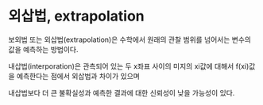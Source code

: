 # 외삽법, extrapolation
보외법 또는 외삽법(extrapolation)은 수학에서 원래의 관찰 범위를 넘어서는 변수의 값을 예측하는 방법이다. 

내삽법(interporation)은 관측되어 있는 두 x좌표 사이의 미지의 xi값에 대해서 f(xi)값을 예측한다는 점에서 외삽법과 차이가 있으며 

내삽법보다 더 큰 불확실성과 예측한 결과에 대한 신뢰성이 낮을 가능성이 있다.


# 
